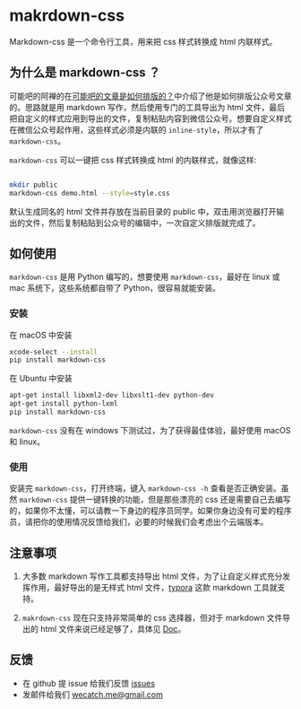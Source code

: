 makrdown-css
=========

Markdown-css 是一个命令行工具，用来把 css 样式转换成 html 内联样式。


## 为什么是 markdown-css ？

可能吧的阿禅的在[可能吧的文章是如何排版的？](http://mp.weixin.qq.com/s?__biz=MjM5ODQwMjA4MA==&mid=2649293603&idx=1&sn=57f38200555dcba76d6358594416c089&mpshare=1&scene=1&srcid=1106ssUPcBWLZUq7D9vqXEkj#rd)中介绍了他是如何排版公众号文章的。思路就是用 markdown 写作，然后使用专门的工具导出为 html 文件，最后把自定义的样式应用到导出的文件，复制粘贴内容到微信公众号。想要自定义样式在微信公众号起作用，这些样式必须是内联的 `inline-style`，所以才有了 `markdown-css`。

`markdown-css` 可以一键把 css 样式转换成 html 的内联样式，就像这样:

```bash

mkdir public
markdown-css demo.html --style=style.css

```

默认生成同名的 html 文件并存放在当前目录的 public 中，双击用浏览器打开输出的文件，然后复制粘贴到公众号的编辑中，一次自定义排版就完成了。

## 如何使用


`markdown-css` 是用 Python 编写的，想要使用 `markdown-css`，最好在 linux 或 mac 系统下，这些系统都自带了 Python，很容易就能安装。


### 安装

在 macOS 中安装


```bash
xcode-select --install
pip install markdown-css
```

在 Ubuntu 中安装


```bash
apt-get install libxml2-dev libxslt1-dev python-dev
apt-get install python-lxml
pip install markdown-css
```

`markdown-css` 没有在 windows 下测试过，为了获得最佳体验，最好使用 macOS 和 linux。


### 使用

安装完 `markdown-css`，打开终端，键入 `markdown-css -h` 查看是否正确安装。虽然 `markdown-css` 提供一键转换的功能，但是那些漂亮的 css 还是需要自己去编写的，如果你不太懂，可以请教一下身边的程序员同学。如果你身边没有可爱的程序员，请把你的使用情况反馈给我们，必要的时候我们会考虑出个云端版本。


## 注意事项


1. 大多数 markdown 写作工具都支持导出 html 文件，为了让自定义样式充分发挥作用，最好导出的是无样式 html 文件，[typora](http://www.typora.io/) 这款 markdown 工具就支持。

2. `makrdown-css` 现在只支持非常简单的 css 选择器，但对于 markdown 文件导出的 html 文件来说已经足够了，具体见 [Doc](https://github.com/wecatch/markdown-css#selector)。


## 反馈

- 在 github 提 issue 给我们反馈 [issues](https://github.com/wecatch/markdown-css/issues)
- 发邮件给我们 wecatch.me@gmail.com

